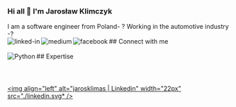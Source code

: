 ### Hi all 👋 I'm Jarosław Klimczyk
I am a  software engineer from Poland- ? Working  in the automotive industry -?
<br>## Connect with me[<img align="left" alt="linked-in" 
src="https://img.shields.io/badge/linkedin-%230077B5.svg?&style=for-the-badge&logo=linkedin&logoColor=white" />](https://www.linkedin.com/in/jaros%C5%82aw-klimczyk-39059813a/)[<img align="left" alt="medium" src="https://img.shields.io/badge/medium-%2312100E.svg?&style=for-the-badge&logo=medium&logoColor=white" />](https://56faisal.medium.com/)[<img align="left" alt="facebook" src="https://img.shields.io/badge/facebook-%231877F2.svg?&style=for-the-badge&logo=facebook&logoColor=white" />](https://www.facebook.com/profile.php?id=100000745583308)<br>
<br>## Expertise
<img align="left" alt="Python" src="https://img.shields.io/badge/react%20-%2320232a.svg?&style=for-the-badge&logo=react&logoColor=%2361DAFB" /><br>
<br>

#
[<img align="left" alt="jarosklimas | Linkedin" width="22px" src="./linkedin.svg* />][linkedin]
#
[linkedin]: https://www.linkedin.com/in/jaros%C5%82aw-klimczyk-39059813a/
<!--
**Jarosklimas/jarosklimas** is a ✨ _special_ ✨ repository because its `README.md` (this file) appears on your GitHub profile.
[<img align="left" alt="jarosklimas | Linkedin" width="22px" src="./linkedin.svg* />][linkedin]
[linkedin]: https://www.linkedin.com/in/jaros%C5%82aw-klimczyk-39059813a/

Here are some ideas to get you started:

- 🔭 I’m currently working on ...
- 🌱 I’m currently learning ...
- 👯 I’m looking to collaborate on ...
- 🤔 I’m looking for help with ...
- 💬 Ask me about ...
- 📫 How to reach me: ...
- 😄 Pronouns: ...
- ⚡ Fun fact: ...
-->
